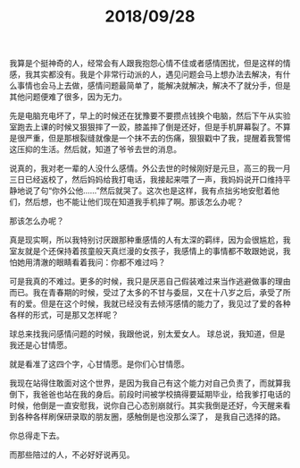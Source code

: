 ﻿---
layout: post
title: 2018/09/28
tags:
- 随笔
categories: 随笔
---
我算是个挺神奇的人，经常会有人跟我抱怨心情不佳或者感情困扰，但是这样的情感，我其实都没有。我是个非常行动派的人，遇见问题会马上想办法去解决，有什么事情也会马上去做，感情问题最简单了，能解决就解决，解决不了就分手，但是其他问题便难了很多，因为无力。

先是电脑充电坏了，早上的时候还在犹豫要不要攒点钱换个电脑，然后下午从实验室跑去上课的时候又狠狠摔了一跤，膝盖摔了倒是还好，但是手机屏幕裂了。不算是很严重，但是那根裂缝就像是一个抹不去的伤痛，狠狠戳中了我，提醒着我警惕这压抑的生活。然后就，知道了爷爷去世的消息。

说真的，我对老一辈的人没什么感情。外公去世的时候刚好是元旦，高三的我一月三日已经返校了，然后妈妈给我打电话，我接起来喂了一声，我妈妈说开口维持平静地说了句“你外公他……”然后就哭了。这次也是这样，我有点拙劣地安慰着他们，然后想，也不能让他们现在知道我手机摔了啊。那该怎么办呢？

那该怎么办呢？

真是现实啊，所以我特别讨厌跟那种重感情的人有太深的羁绊，因为会很尴尬，我室友就是个还保持着孩童般天真烂漫的女孩子，我感情上的事情都不敢跟她说，我怕她用清澈的眼睛看着我问：你都不难过吗？

可是我真的不难过。更多的时候，我只是厌恶自己假装难过来当作逃避做事的理由而已。我在青春期的时候，受过了太多的不甘与委屈，又在十八岁之后，承受了所有的爱。但是在这个时候，我就已经没有去倾泻感情的能力了，我见过了爱的各种各样的形式，可是那又怎样呢？

球总来找我问感情问题的时候，我跟他说，别太爱女人。
球总说，我知道，但是我还是心甘情愿。

就是看准了这四个字，心甘情愿。是你们心甘情愿。

我现在站得住敢面对这个世界，是因为我自己有这个能力对自己负责了，而就算我倒下，我爸爸也站在我的身后。前段时间被学校搞得要延期毕业，给我爹打电话的时候，他倒是一直安慰我，说你自己心态别崩就行。其实我倒是还好，今天醒来看到各种各样刷保研录取的朋友圈，感触倒是也没那么深了， 是我自己选择的路。

你总得走下去。

而那些陪过的人，不必好好说再见。

